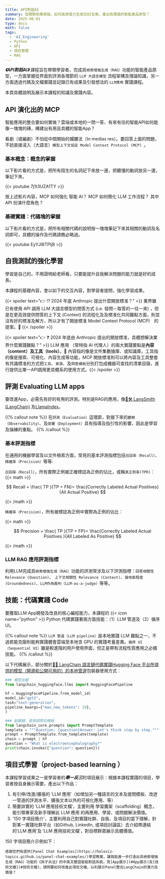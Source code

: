 ```yaml
---
title: API對話AI
summary: 從閑聊到專家組，如何高效借力生成式AI生態，產出有價值的智能產品原型？
date: 2025-06-01
type: docs
math: false
tags:
  - 'AI_Engineering'
  - Python
  - API
  - 項目管理
  - RAG
---
```


***《API對話AI》*** 課程旨在帶領學習者，完成具`檢索增強生成（RAG）`功能的智能產品原型，一方面掌握從界面到評測各環節的 `LLM 大語言模型` 流程架構及理論知識，另一方面透過代碼及文檔實踐並記錄已有成果及引發想法的 `LLM應用` 實踐課程。
<!--more-->

本頁具體說明及展示本課程的知識及實踐內容。

## API 演化出的 MCP

智能應用的整合要如何實做？雲端或本地的一問一答、有來有往的智能API如何能像一塊塊的磚，構建出有用且具體的智能App？

看劇（或編劇）不怕從中間開始的攔腰法（In medias res）。要回答上面的問題，不妨直接浸入（大語言）`模型上下文協定 Model Context Protocol (MCP) `。

### 基本概念：概念的掌握

以下影片看的方式是，把所有陌生的名詞記下來放一邊，把聽懂的動詞放另一邊，筆記下來。

{{< youtube 7j1t3UZA1TY >}}

按上述影片內容，MCP 如何強化 智能 AI？ MCP 如何簡化 LLM 工作流程？ 其中 API 扮演什麼角色？

### 基礎實踐：代碼塊的掌握

以下影片看的方式是，把所有相關代碼的說明按一塊塊筆記下來其相關的動詞及名詞即可，具體的操作及代碼請務必略過。

{{< youtube EyYJI8TPIj8 >}}

## 自我測試的強化學習

學習是自己的，不用證明給老師看，只要能提升自我解決問題的能力就是好的成長。

本課程的基礎內容，會以如下的交互內容，對學習者提問，強化學習成果。

{{< spoiler text="👉 ⁉ 2024 年底 Anthropic 提出什麼開放標准？" >}} 業界雖已有使用 API 調用 LLM 大語言模型的問答方式 (i.e. 發問－取答的一往一來) ，但是在更高效提供問答的上下文 (Context) 的流程化及及標准化共同難點方面，則並沒有好的標准及解方，所以才有了開放標准 Model Context Protocol (MCP)　的提案。🎉 {{< /spoiler >}}

{{< spoiler text="👉 ❓ 2024 年底由 Anthropic 提出的開放標准，具體想解決業界什麼實踐難點？" >}} LLM 應用 （常特指 AI 代理人）的兩大實踐要點是**內容（content）**及**工具（tools）**。🎉 內容指的像是文件集數據庫、或知識庫，工具指的像是搜索、可視化、內容生成等功能，MCP 開放標准則可以將內容及工具整套有共識標准的方式把`工具`、`資源`、及`問答模板`分別打包成機器可查找的清單目錄，進行提供比單一API調用更具體系的使用方式。{{< /spoiler >}}

## 評測 Evaluating LLM apps

要改進App，必需先有好的有用的評測。特別是RAG的應用，像[🦜️🛠️ LangSmith (LangChain)](https://docs.smith.langchain.com/evaluation/tutorials/rag) 及[LlamaIndex](https://docs.llamaindex.ai/en/stable/module_guides/stable/module)。

{{% callout note %}}
在`評測（Evaluation）`這環節，對接下來的`觀察（Observability）`、及`部署（Deployment）`具有指導及指引性的影響，因此是學習及操練的重點。
{{% /callout %}}

### 基本評測指標

在通用的機器學習及以文件檢索方面，常見的基本評測指標包括`召回率（Recall）`、`精確率（Precision）`等等:

`召回率（Recall）`，所有實際正例被正確標誌為正例的佔比，或稱`真正例率(TPR)`：
{{< math >}}

$$
Recall = \frac{ TP }{TP + FN}= \frac{Correctly Labeled Actual Positives}{All Actual Positive}
$$

{{< /math >}}

`精確率（Precision）`，所有被標誌為正例中實際為正例的佔比：

{{< math >}}

$$
Precision = \frac{ TP }{TP + FP}= \frac{Correctly Labeled Actual Positives }{All Labeled As Positive}
$$

{{< /math >}}

### LLM RAG 應用評測指標

利用LLM完成具`檢索增強生成（RAG）`功能的評測常涉及以下評測指標：`回答相關性Relevance (Question)`、 `上下文相關性 Relevance (Context)`、`接地氣程度 (Groundedness)`、`LLM作為裁判（LLM-as-a-judge）`等等。

## 技能：代碼實踐 Code

要獲取LLM App開發及改良的核心編程能力，本課程的 {{< icon name="python" >}} Python 代碼實踐著兩方面技能：（1）LLM 管道及（2）循序 UI。

{{% callout note %}}
`LLM 管道（LLM pipeline）`是本地實踐 LLM 難點之一，不過若能克服則能夠實踐體會雲端至本地含 GPU 的實踐考量差異。`循序 UI （Sequential UI）`雖是較進階的用戶使用界面，但正是帶有流程性質應用之必備技能。
{{% /callout %}}

以下代碼展示，部分關於[🦜️🔗 LangChain 語言鏈代碼實踐Hugging Face 平台所提供的模型（開源和公開可用的）的本地管道]((https://python.langchain.com/docs/integrations/llms/huggingface_pipelines/#gpu-inference))包裝器使用方式：

```python
### 模型加載
from langchain_huggingface.llms import HuggingFacePipeline  
  
hf = HuggingFacePipeline.from_model_id(  
model_id="gpt2",  
task="text-generation",  
pipeline_kwargs={"max_new_tokens": 10},  
)

### 創建鏈，使用提問句模板
from langchain_core.prompts import PromptTemplate
template = """Question: {question}Answer: Let's think step by step."""
prompt = PromptTemplate.from_template(template)
chain = prompt | hf
question = "What is electroencephalography?"
print(chain.invoke({"question": question}))
```

## 項目式學習（project-based learning ）

本課程學習成果之一是學習者的***舉一反三***的項目展示：根據本課程實踐的項目，學習者按自身展示需要，產出以下作品：

1. 有引伸/改進/擴張的 ′LLM 應用′（如增加另一種語言的文本及提問模板、改迸一管道的評測水平、擴張文本以外的可視化應用、等）  
2. 簡要詳實的 ′LLM 應用技術文檔′，主要利用 學習鷹架（scaffolding）概念，能引領專家及新手理解此 LLM 應用 的再應用、學習、或問題解決價值。
3. '150 字項目簡介'，主要利用自己對實踐社群、自我、及項目的當下理解，針對某一實踐社群平台（如Github, LinkedIn, 或項目討論區）去介紹帶連結的′LLM 應用′及 ′LLM 應用技術文檔′，對目標群眾展示具體價值。

150 字項目簡介示例如下：

```
感謝您們有提供[Panel Chat Examples](https://holoviz-topics.github.io/panel-chat-examples/)學習教案，讓我能進一步打造出具檢索增強生成（RAG）功能的《孫子兵法》的中英文雙語智能對話系統，見[App展示](#App展示)及[技術文檔](#技術文檔)。請問要如何改進此項目文檔，以利展示Panel整合LangChain的潛力及價值？
```